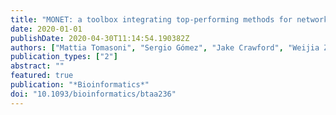 ```yaml
---
title: "MONET: a toolbox integrating top-performing methods for network modularisation"
date: 2020-01-01
publishDate: 2020-04-30T11:14:54.190382Z
authors: ["Mattia Tomasoni", "Sergio Gómez", "Jake Crawford", "Weijia Zhang", "Sarvenaz Choobdar", "Daniel Marbach", "Sven Bergmann"]
publication_types: ["2"]
abstract: ""
featured: true
publication: "*Bioinformatics*"
doi: "10.1093/bioinformatics/btaa236"
---
```


